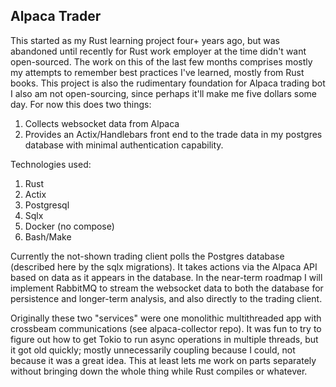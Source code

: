 ## Alpaca Trader

This started as my Rust learning project four+ years ago, but was abandoned until recently for Rust work 
employer at the time didn't want open-sourced. The work on this of the last few months comprises mostly my 
attempts to remember best practices I've learned, mostly from Rust books. This project is also the 
rudimentary foundation for Alpaca trading bot I also am not open-sourcing, since perhaps it'll make me five 
dollars some day. For now this does two things:  
1. Collects websocket data from Alpaca
2. Provides an Actix/Handlebars front end to the trade data in my postgres database with minimal authentication capability.

Technologies used:
1. Rust
2. Actix
3. Postgresql
4. Sqlx
5. Docker (no compose)
6. Bash/Make

Currently the not-shown trading client polls the Postgres database (described here by the sqlx migrations). It 
takes actions via the Alpaca API based on data as it appears in the database. In the near-term roadmap I will 
implement RabbitMQ to stream the websocket data to both the database for persistence and longer-term analysis, 
and also directly to the trading client.

Originally these two "services" were one monolithic multithreaded app with crossbeam communications 
(see alpaca-collector repo). It was fun to try to figure out how to get Tokio to run async operations in 
multiple threads, but it got old quickly; mostly unnecessarily coupling because I could, not because it was
a great idea. This at least lets me work on parts separately without bringing down the whole thing while 
Rust compiles or whatever.

